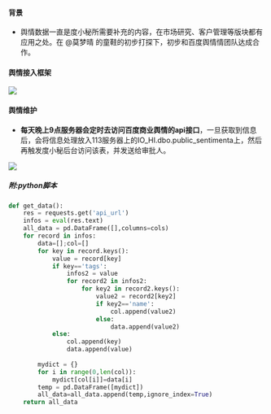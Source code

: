 #### 背景

+ ​	舆情数据一直是度小秘所需要补充的内容，在市场研究、客户管理等版块都有应用之处。在 @莫梦晴 的童鞋的初步打探下，初步和百度舆情情团队达成合作。



#### 舆情接入框架



![](https://i.loli.net/2019/05/22/5ce4f33b20b0224603.png)



#### 舆情维护

+ ​	 **每天晚上9点服务器会定时去访问百度商业舆情的api接口**，一旦获取到信息后，会将信息处理放入113服务器上的IO_HI.dbo.public_sentimenta上，然后再触发度小秘后台访问该表，并发送给审批人。

![](https://i.loli.net/2019/05/22/5ce4ef4de35b049444.jpg)



##### 附:python脚本

```python
def get_data():
    res = requests.get('api_url')
    infos = eval(res.text)
    all_data = pd.DataFrame([],columns=cols)
    for record in infos:
        data=[];col=[]
        for key in record.keys():
            value = record[key]
            if key=='tags':
                infos2 = value
                for record2 in infos2:
                    for key2 in record2.keys():
                        value2 = record2[key2]
                        if key2=='name':
                            col.append(value2)
                        else:
                            data.append(value2)
            else:
                col.append(key)
                data.append(value)
        
        mydict = {}
        for i in range(0,len(col)):
            mydict[col[i]]=data[i]
        temp = pd.DataFrame([mydict])
        all_data=all_data.append(temp,ignore_index=True)
    return all_data
```

